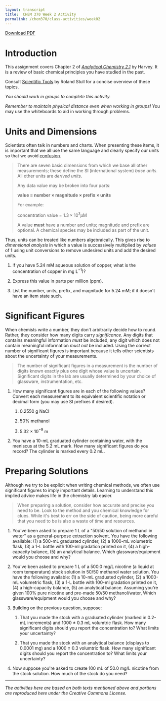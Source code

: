 ```yaml
---
layout: transcript
title:  CHEM 370 Week 2 Activity
permalink: /chem370/class-activities/week02
---
```


<a class="quicklink" href="https://github.com/alphonse/alphonse.github.io/raw/master/chem370/pdf/class-acitivites/week02.pdf" target="blank">Download PDF</a>

# Introduction

This assignment covers Chapter 2 of [*Analytical Chemistry 2.1*](https://chem.libretexts.org/Bookshelves/Analytical_Chemistry/Book%3A_Analytical_Chemistry_2.1_(Harvey)/02%3A_Basic_Tools_of_Analytical_Chemistry) by Harvey.  It is a review of basic chemical principles you have studied in the past.

Consult [Scientific Tools](https://alphonse.github.io/archive/chem191-f2019/pdf/scientific-tools-stull.pdf) by Roland Stull for a concise overview of these topics.

*You should work in groups to complete this activity.* 

*Remember to maintain physical distance even when working in groups!*  You may use the whiteboards to aid in working through problems.

# Units and Dimensions

Scientists often talk in numbers and charts.  When presenting these items, it is important that we all use the same language and clearly specify our units so that we avoid [confusion](https://en.wikipedia.org/wiki/Mars_Climate_Orbiter).

> There are seven basic dimensions from which we base all other measurements; these define the SI (international system) *base units*.  All other units are *derived units*.  
>
> Any data value may be broken into four parts:   
> 
> **value = number $\times$ magnitude $\times$ prefix $\times$ units**  
>
> For example:   
>
> concentration value = $1.3 \times 10^{3} \mu$M
>
> A value **must** have a number and units; magnitude and prefix are optional.  A chemical species may be included as part of the unit.

Thus, units can be treated like numbers algebraically.  This gives rise to *dimensional analysis* in which a value is successively multiplied by *values* of 1 using unit conversions to remove undesired units and add the desired units.  

1. If you have 5.24 mM aqueous solution of copper, what is the concentration of copper in mg L$^{-1}$)?
     
    <!-- \vspace{3cm} -->
    
1. Express this value in parts per million (ppm).
    
    <!-- \vspace{3cm} -->
    
1. List the number, units, prefix, and magnitude for 5.24 mM; if it doesn't have an item state such.

    <!-- \vspace{3cm} -->
    
# Significant Figures

When chemists write a number, they don't arbitrarily decide how to round.  Rather, they consider how many digits carry *significance*.  Any digits that contains meaningful information *must* be included; any digit which does not contain meaningful information *must not* be included.   Using the correct number of significant figures is important because it tells other scientists about the uncertainty of your measurements.

> The number of significant figures in a measurement is the number of digits known exactly plus one digit whose value is uncertain. Significant digits in the lab are usually determined by your choice of glassware, instrumentation, etc.

1. How many significant figures are in each of the following values? Convert each measurement to its equivalent scientific notation or decimal form (you may use SI prefixes if desired). 

    1. 0.2550 g NaCl
      
          <!-- \vspace{1cm} -->
          
    2. 50% methanol
          
          <!-- \vspace{1cm} -->
          
    3. 5.32 $\times$ 10$^{-9}$ m
          
          <!-- \vspace{1cm} -->
          
1. You have a 10-mL graduated cylinder containing water, with the meniscus at the 5.2 mL mark.  How many significant figures do you record?  The cylinder is marked every 0.2 mL.

    <!-- \vspace{2cm} -->

# Preparing Solutions

Although we try to be explicit when writing chemical methods, we often use significant figures to imply important details.  Learning to understand this implied advice makes life in the chemistry lab easier.

> When preparing a solution, consider how accurate and precise you need to be.  Look to the method and you chemical knowledge for clues.  While it's best to err on the side of caution, being more careful that you need to be is also a waste of time and resources.

1. You've been asked to prepare 1 L of a "50/50 solution of methanol in water" as a general-purpose extraction solvent.  You have the following available: (1) a 500-mL graduated cylinder, (2) a 1000-mL volumetric flask, (3) a 1-L bottle with 100-ml gradation printed on it, (4) a high-capacity balance, (5) an analytical balance.  Which glassware/equipment would you choose and why?

      <!-- \vspace{4cm} -->

1. You've been asked to prepare 1 L of a 500.0 mg/L nicotine (a liquid at room temperature) stock solution in 50/50 methanol water solution.   You have the following available: (1) a 10-mL graduated cylinder, (2) a 1000-mL volumetric flask, (3) a 1-L bottle with 100-ml gradation printed on it, (4) a high-capacity balance, (5) an analytical balance.  Assuming you're given 100% pure nicotine and pre-made 50/50 methanol/water, Which glassware/equipment would you choose and why?

    <!-- \vspace{4cm} -->

    <!-- \pagebreak -->
    
1. Building on the previous question, suppose:

    1. That you made the stock with a graduated cylinder (marked in 0.2-mL increments) and 1000 $\pm$ 0.3 mL volumtric flask.  How many significant digits should you report the concentration to?  What limits your uncertainty?
    
        <!-- \vspace{2cm} -->
          
    1. That you made the stock with an analytical balance (displays to 0.0001 mg) and a 1000 $\pm$ 0.3 volumtric flask.  How many significant digits should you report the concentration to?  What limits your uncertainty?
    
        <!-- \vspace{2cm} -->

1. Now suppose you're asked to create 100 mL of 50.0 mg/L nicotine from the stock solution.  How much of the stock do you need?

<!-- \vfill -->
 
 -----------

*The activities here are based on both texts mentioned above and portions are reproduced here under the Creative Commons License.*
